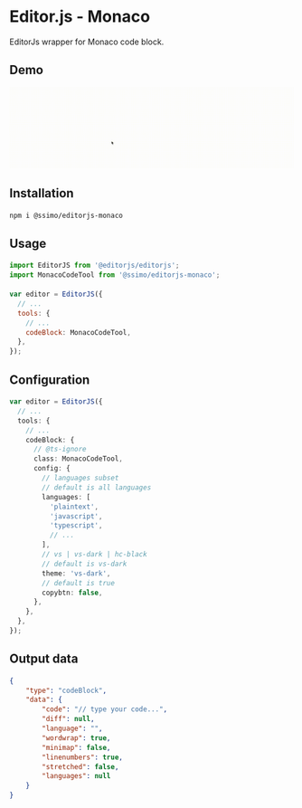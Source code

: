 # Editor.js - Monaco

EditorJs wrapper for Monaco code block.

## Demo
![Code Block demo](output.gif)

## Installation
```bash
npm i @ssimo/editorjs-monaco
```

## Usage
```javascript
import EditorJS from '@editorjs/editorjs';
import MonacoCodeTool from '@ssimo/editorjs-monaco';

var editor = EditorJS({
  // ...
  tools: {
    // ...
    codeBlock: MonacoCodeTool,
  },
});
```

## Configuration
```typescript
var editor = EditorJS({
  // ...
  tools: {
    // ...
    codeBlock: {
      // @ts-ignore
      class: MonacoCodeTool,
      config: {
        // languages subset
        // default is all languages
        languages: [
          'plaintext',
          'javascript',
          'typescript',
          // ...
        ],
        // vs | vs-dark | hc-black
        // default is vs-dark
        theme: 'vs-dark',
        // default is true
        copybtn: false,
      },
    },
  },
});
```

## Output data
```json
{
    "type": "codeBlock",
    "data": {
        "code": "// type your code...",
        "diff": null,
        "language": "",
        "wordwrap": true,
        "minimap": false,
        "linenumbers": true,
        "stretched": false,
        "languages": null
    }
}
```
